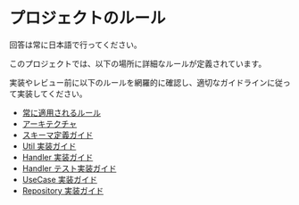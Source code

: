 # プロジェクトのルール

回答は常に日本語で行ってください。

このプロジェクトでは、以下の場所に詳細なルールが定義されています。

実装やレビュー前に以下のルールを網羅的に確認し、適切なガイドラインに従って実装してください。

- [常に適用されるルール](docs/rules/always-applied-rules.md)
- [アーキテクチャ](docs/rules/architecture.md)
- [スキーマ定義ガイド](docs/rules/schema.md)
- [Util 実装ガイド](docs/rules/util.md)
- [Handler 実装ガイド](docs/rules/handler.md)
- [Handler テスト実装ガイド](docs/rules/handler-test.md)
- [UseCase 実装ガイド](docs/rules/use-case.md)
- [Repository 実装ガイド](docs/rules/repository.md)
